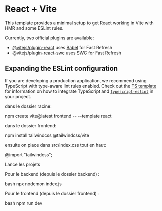 # React + Vite

This template provides a minimal setup to get React working in Vite with HMR and some ESLint rules.

Currently, two official plugins are available:

- [@vitejs/plugin-react](https://github.com/vitejs/vite-plugin-react/blob/main/packages/plugin-react) uses [Babel](https://babeljs.io/) for Fast Refresh
- [@vitejs/plugin-react-swc](https://github.com/vitejs/vite-plugin-react/blob/main/packages/plugin-react-swc) uses [SWC](https://swc.rs/) for Fast Refresh

## Expanding the ESLint configuration

If you are developing a production application, we recommend using TypeScript with type-aware lint rules enabled. Check out the [TS template](https://github.com/vitejs/vite/tree/main/packages/create-vite/template-react-ts) for information on how to integrate TypeScript and [`typescript-eslint`](https://typescript-eslint.io) in your project.


dans le dossier racine: 

npm create vite@latest frontend -- --template react

dans le dossier frontend:

npm install tailwindcss @tailwindcss/vite

ensuite on place dans src/index.css tout en haut:

@import "tailwindcss";

Lance les projets

Pour le backend (depuis le dossier backend) :

bash
npx nodemon index.js

Pour le frontend (depuis le dossier frontend) :

bash
npm run dev